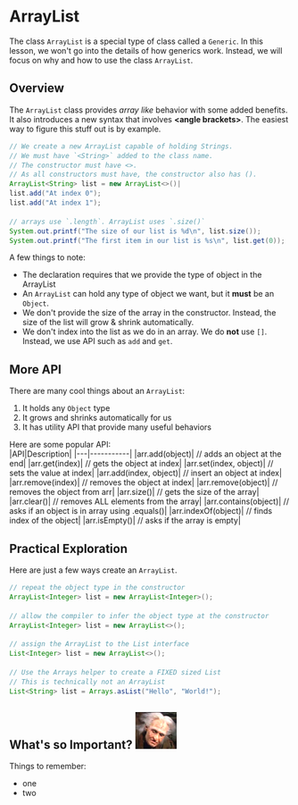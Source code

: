 # ArrayList

The class `ArrayList` is a special type of class called a `Generic`. In this lesson, we won't go into the details of how generics work. Instead, we will focus on why and how to use the class `ArrayList`.  

## Overview

The `ArrayList` class provides _array like_ behavior with some added benefits. It also introduces a new syntax that involves **&lt;angle brackets&gt;**. The easiest way to figure this stuff out is by example.  
```java
// We create a new ArrayList capable of holding Strings.
// We must have `<String>` added to the class name.
// The constructor must have <>. 
// As all constructors must have, the constructor also has ().
ArrayList<String> list = new ArrayList<>()|
list.add("At index 0");
list.add("At index 1");

// arrays use `.length`. ArrayList uses `.size()`
System.out.printf("The size of our list is %d\n", list.size());
System.out.printf("The first item in our list is %s\n", list.get(0));
```

A few things to note:  
* The declaration requires that we provide the type of object in the ArrayList  
* An `ArrayList` can hold any type of object we want, but it **must** be an `Object`.  
* We don't provide the size of the array in the constructor. Instead, the size of the list will grow & shrink automatically.  
* We don't index into the list as we do in an array. We do **not** use `[]`. Instead, we use API such as `add` and `get`.  

## More API
There are many cool things about an `ArrayList`:  
1. It holds any `Object` type
2. It grows and shrinks automatically for us  
3. It has utility API that provide many useful behaviors  

Here are some popular API:  
|API|Description|
|---|-----------|
|arr.add(object)|	// adds an object at the end|
|arr.get(index)|			// gets the object at index|
|arr.set(index, object)|	// sets the value at index|
|arr.add(index, object)|	// insert an object at index|
|arr.remove(index)|			// removes the object at index|
|arr.remove(object)|		// removes the object from arr|
|arr.size()|				// gets the size of the array|
|arr.clear()|				// removes ALL elements from the array|
|arr.contains(object)|		// asks if an object is in array using .equals()|
|arr.indexOf(object)|		// finds index of the object|
|arr.isEmpty()|				// asks if the array is empty|

## Practical Exploration
Here are just a few ways create an `ArrayList`.  
```java
// repeat the object type in the constructor
ArrayList<Integer> list = new ArrayList<Integer>();

// allow the compiler to infer the object type at the constructor
ArrayList<Integer> list = new ArrayList<>();

// assign the ArrayList to the List interface
List<Integer> list = new ArrayList<>();

// Use the Arrays helper to create a FIXED sized List
// This is technically not an ArrayList
List<String> list = Arrays.asList("Hello", "World!");
```


## What's so Important? ![Billy](../_static/whats_so_important.png)
Things to remember:  
* one  
* two  
